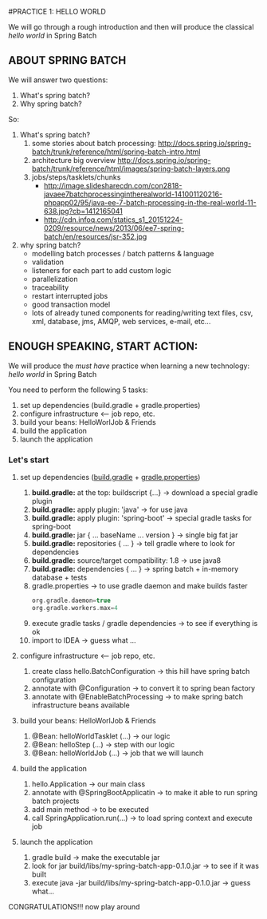 #PRACTICE 1: HELLO WORLD

We will go through a rough introduction and then will produce the classical _hello world_ in Spring Batch

## ABOUT SPRING BATCH

We will answer two questions:

1. What's spring batch?
1. Why spring batch?

So:

1. What's spring batch?
    1. some stories about batch processing:
        http://docs.spring.io/spring-batch/trunk/reference/html/spring-batch-intro.html
    1. architecture big overview
        http://docs.spring.io/spring-batch/trunk/reference/html/images/spring-batch-layers.png
    1. jobs/steps/tasklets/chunks
        - http://image.slidesharecdn.com/con2818-javaee7batchprocessingintherealworld-141001120216-phpapp02/95/java-ee-7-batch-processing-in-the-real-world-11-638.jpg?cb=1412165041
        - http://cdn.infoq.com/statics_s1_20151224-0209/resource/news/2013/06/ee7-spring-batch/en/resources/jsr-352.jpg
1. why spring batch?
    * modelling batch processes / batch patterns & language
    * validation
    * listeners for each part to add custom logic
    * parallelization
    * traceability
    * restart interrupted jobs
    * good transaction model
    * lots of already tuned components for reading/writing text files, csv, xml, database, jms, AMQP, web services, e-mail, etc...

## ENOUGH SPEAKING, START ACTION:

We will produce the _must have_ practice when learning a new technology: _hello world_ in Spring Batch

You need to perform the following 5 tasks:

1. set up dependencies (build.gradle + gradle.properties)
1. configure infrastructure <-- job repo, etc.
1. build your beans: HelloWorlJob & Friends
1. build the application
1. launch the application

### Let's start

1. set up dependencies ([build.gradle](https://github.com/rvazquezglez/spring-batch-workshop/blob/master/exercise-1/build.gradle) + [gradle.properties](gradle.properties))
    1. **build.gradle:** at the top: buildscript {...}
        -> download a special gradle plugin
    1. **build.gradle:** apply plugin: 'java' 
        -> for use java
    1. **build.gradle:** apply plugin: 'spring-boot' 
        -> special gradle tasks for spring-boot
    1. **build.gradle:** jar { ... baseName ... version } 
        -> single big fat jar
    1. **build.gradle:** repositories { ... } 
        -> tell gradle where to look for dependencies
    1. **build.gradle:** source/target compatibility: 1.8 
        -> use java8
    1. **build.gradle:** dependencies { ... } 
        -> spring batch + in-memory database + tests
    1. gradle.properties
        -> to use gradle daemon and make builds faster
        ```groovy
        org.gradle.daemon=true
        org.gradle.workers.max=4 
        ```
    1. execute gradle tasks / gradle dependencies 
        -> to see if everything is ok
    1. import to IDEA
        -> guess what ...

1. configure infrastructure <-- job repo, etc.
    1. create class hello.BatchConfiguration 
        -> this hill have spring batch configuration
    1. annotate with @Configuration 
        -> to convert it to spring bean factory
    1. annotate with @EnableBatchProcessing 
        -> to make spring batch infrastructure beans available

1. build your beans: HelloWorlJob & Friends
    1. @Bean: helloWorldTasklet (...) 
        -> our logic
    1. @Bean: helloStep (...) 
        -> step with our logic
    1. @Bean: helloWorldJob (...) 
        -> job that we will launch

1. build the application
    1. hello.Application 
        -> our main class
    1. annotate with @SpringBootApplicatin 
        -> to make it able to run spring batch projects
    1. add main method 
        -> to be executed
    1. call SpringApplication.run(...) 
        -> to load spring context and execute job

1. launch the application
    1. gradle build
        -> make the executable jar
    1. look for jar build/libs/my-spring-batch-app-0.1.0.jar
        -> to see if it was built
    1. execute java -jar build/libs/my-spring-batch-app-0.1.0.jar
        -> guess what...

CONGRATULATIONS!!! now play around

